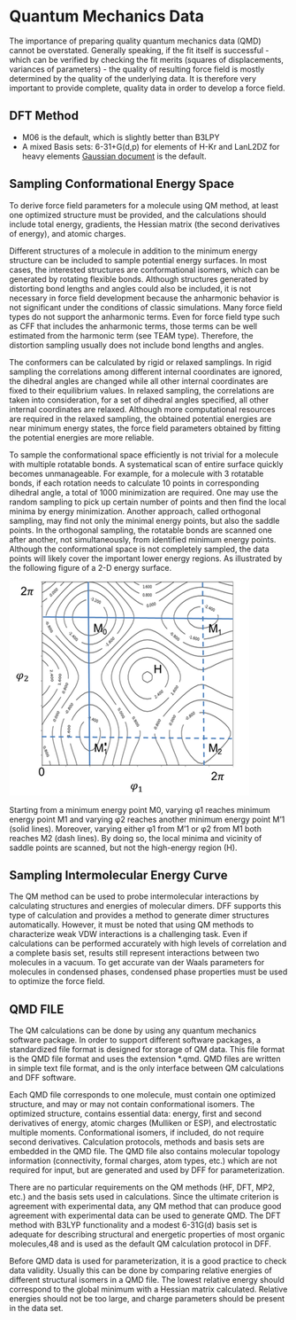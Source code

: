 # Quantum Mechanics Data

The importance of preparing quality quantum mechanics data (QMD) cannot be overstated. Generally speaking, if the fit itself is successful - which can be verified by checking the fit merits (squares of displacements, variances of parameters) - the quality of resulting force field is mostly determined by the quality of the underlying data. It is therefore very important to provide complete, quality data in order to develop a force field.
  
## DFT Method

- M06 is the default, which is slightly better than B3LPY
- A mixed Basis sets: 6-31+G(d,p) for elements of H-Kr and LanL2DZ for heavy elements [Gaussian document](https://gaussian.com/basissets/) is the default.   


## Sampling Conformational Energy Space

To derive force field parameters for a molecule using QM method, at least one optimized structure must be provided, and the calculations should include total energy, gradients, the Hessian matrix (the second derivatives of energy), and atomic charges. 

Different structures of a molecule in addition to the minimum energy structure can be included to sample potential energy surfaces. In most cases, the interested structures are conformational isomers, which can be generated by rotating flexible bonds. Although structures generated by distorting bond lengths and angles could also be included, it is not necessary in force field development because the anharmonic behavior is not significant under the conditions of classic simulations. Many force field types do not support the anharmonic terms. Even for force field type such as CFF that includes the anharmonic terms, those terms can be well estimated from the harmonic term (see TEAM type). Therefore, the distortion sampling usually does not include bond lengths and angles.

The conformers can be calculated by rigid or relaxed samplings. In rigid sampling the correlations among different internal coordinates are ignored, the dihedral angles are changed while all other internal coordinates are fixed to their equilibrium values. In relaxed sampling, the correlations are taken into consideration, for a set of dihedral angles specified, all other internal coordinates are relaxed. Although more computational resources are required in the relaxed sampling, the obtained potential energies are near minimum energy states, the force field parameters obtained by fitting the potential energies are more reliable.   

To sample the conformational space efficiently is not trivial for a molecule with multiple rotatable bonds. A systematical scan of entire surface quickly becomes unmanageable. For example, for a molecule with 3 rotatable bonds, if each rotation needs to calculate 10 points in corresponding dihedral angle, a total of 1000 minimization are required. One may use the random sampling to pick up certain number of points and then find the local minima by energy minimization. Another approach, called orthogonal sampling, may find not only the minimal energy points, but also the saddle points. In the orthogonal sampling, the rotatable bonds are scanned one after another, not simultaneously, from identified minimum energy points. Although the conformational space is not completely sampled, the data points will likely cover the important lower energy regions. As illustrated by the following figure of a 2-D energy surface. 

![alt text](image.png)

Starting from a minimum energy point M0, varying φ1 reaches minimum energy point M1 and varying φ2 reaches another minimum energy point M’1 (solid lines). Moreover, varying either φ1 from M’1 or φ2 from M1 both reaches M2 (dash lines). By doing so, the local minima and vicinity of saddle points are scanned, but not the high-energy region (H).
 
 
## Sampling Intermolecular Energy Curve 

The QM method can be used to probe intermolecular interactions by calculating structures and energies of molecular dimers. DFF supports this type of calculation and provides a method to generate dimer structures automatically. However, it must be noted that using QM methods to characterize weak VDW interactions is a challenging task. Even if calculations can be performed accurately with high levels of correlation and a complete basis set, results still represent interactions between two molecules in a vacuum. To get accurate van der Waals parameters for molecules in condensed phases, condensed phase properties must be used to optimize the force field.

## QMD FILE

The QM calculations can be done by using any quantum mechanics software package. In order to support different software packages, a standardized file format is designed for storage of QM data. This file format is the QMD file format and uses the extension *.qmd. QMD files are written in simple text file format, and is the only interface between QM calculations and DFF software.  

Each QMD file corresponds to one molecule, must contain one optimized structure, and may or may not contain conformational isomers. The optimized structure, contains essential data: energy, first and second derivatives of energy, atomic charges (Mulliken or ESP), and electrostatic multiple moments. Conformational isomers, if included, do not require second derivatives. Calculation protocols, methods and basis sets are embedded in the QMD file. The QMD file also contains molecular topology information (connectivity, formal charges, atom types, etc.) which are not required for input, but are generated and used by DFF for parameterization. 

There are no particular requirements on the QM methods (HF, DFT, MP2, etc.) and the basis sets used in calculations. Since the ultimate criterion is agreement with experimental data, any QM method that can produce good agreement with experimental data can be used to generate QMD. The DFT method with B3LYP functionality and a modest 6-31G(d) basis set is adequate for describing structural and energetic properties of most organic molecules,48 and is used as the default QM calculation protocol in DFF. 

Before QMD data is used for parameterization, it is a good practice to check data validity. Usually this can be done by comparing relative energies of different structural isomers in a QMD file. The lowest relative energy should correspond to the global minimum with a Hessian matrix calculated. Relative energies should not be too large, and charge parameters should be present in the data set.

